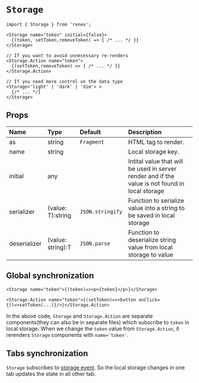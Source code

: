 # `Storage`

```TSX
import { Storage } from 'renex';

<Storage name="token" initial={false}>
  {(token, setToken,removeToken) => { /* ... */ }}
</Storage>

// If you want to avoid unnecessary re-renders
<Storage.Action name="token">
  {(setToken,removeToken) => { /* ... */ }}
</Storage.Action>

// If you need more control on the data type
<Storage<'light' | 'dark' | 'dim'> >
  {/* ... */}
</Storage>
```

## Props

| Name | Type | Default | Description 
| :--- | :--- | :------ | :----------
| as | string | `Fragment` | HTML tag to render.
| name | string |  | Local storage key.
| initial | any |  | Intital value that will be used in server render and if the value is not found in local storage
| serializer | (value: T):string | `JSON.stringify` | Function to serialize value into a string to be saved in local storage
| deserializer | (value: string):T | `JSON.parse` | Function to deserialize string value from local storage to value

## Global synchronization

```TSX
<Storage name="token">{(token)=><p>{token}</p>}</Storage>

<Storage.Action name="token">{(setToken)=><button onClick={()=>setToken(...)}/>}</Storage.Action>
```

In the above code, `Storage` and `Storage.Action` are separate components(they can also be in separate files) which subscribe to `token` in local storage. When we change the `token` value from `Storage.Action`, it rerenders `Storage` components with `name='token'`.


## Tabs synchronization

`Storage` subscribes to [storage event](https://developer.mozilla.org/en-US/docs/Web/API/Window/storage_event). So the local storage changes in one tab updates the state in all other tab.